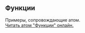 ## Функции

Примеры, сопровождающие атом.  
[Читать атом "Функции" онлайн.](https://stepik.org/lesson/104306/step/1)
